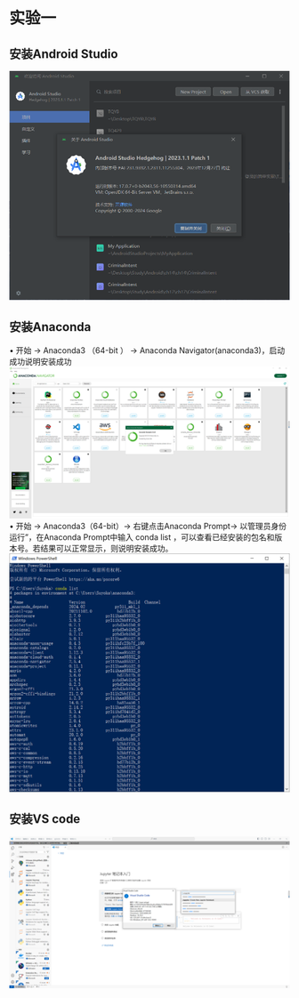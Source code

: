 # 实验一
## 安装Android Studio
![image](https://github.com/FIVEseconds59/Software-Project-Practice/blob/main/%E5%AE%9E%E9%AA%8C%E4%B8%80/%E5%9B%BE%E7%89%87/Android%20Studio.png)
## 安装Anaconda
• 开始 → Anaconda3 （64-bit ） → Anaconda Navigator(anaconda3)，启动成功说明安装成功
![image](https://github.com/FIVEseconds59/Software-Project-Practice/blob/main/%E5%AE%9E%E9%AA%8C%E4%B8%80/%E5%9B%BE%E7%89%87/Anaconda1.png)
• 开始 → Anaconda3（64-bit）→ 右键点击Anaconda Prompt→ 以管理员身份运行”，在Anaconda Prompt中输入 conda
list ，可以查看已经安装的包名和版本号。若结果可以正常显示，则说明安装成功。
![image](https://github.com/FIVEseconds59/Software-Project-Practice/blob/main/%E5%AE%9E%E9%AA%8C%E4%B8%80/%E5%9B%BE%E7%89%87/Anaconda2.png)
## 安装VS code
![image](https://github.com/FIVEseconds59/Software-Project-Practice/blob/main/%E5%AE%9E%E9%AA%8C%E4%B8%80/%E5%9B%BE%E7%89%87/VSCode.png)
